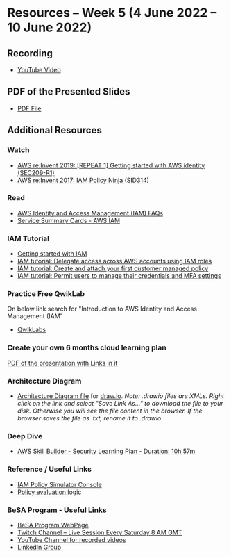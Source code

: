 # Resources – Week 5 (4 June 2022 – 10 June 2022)
## Recording
* [YouTube Video](https://youtu.be/TRQENU8wzUk)

## PDF of the Presented Slides
* [PDF File](https://github.com/become-a-solutions-architect/become-a-solutions-architect.github.io/blob/main/resources/Week%2005.pdf)

## Additional Resources 

### Watch
* [AWS re:Invent 2019: [REPEAT 1] Getting started with AWS identity (SEC209-R1)](https://www.youtube.com/watch?v=Zvz-qYYhvMk)
* [AWS re:Invent 2017: IAM Policy Ninja (SID314)](https://www.youtube.com/watch?v=aISWoPf_XNE)

### Read
* [AWS Identity and Access Management (IAM) FAQs](https://aws.amazon.com/iam/faqs/)
* [Service Summary Cards - AWS IAM](https://github.com/become-a-solutions-architect/become-a-solutions-architect.github.io/blob/main/resources/AWS%20IAM%20-%20Service%20Summary%20Card.pdf)

### IAM Tutorial 
* [Getting started with IAM](https://docs.aws.amazon.com/IAM/latest/UserGuide/getting-started.html)
* [IAM tutorial: Delegate access across AWS accounts using IAM roles](https://docs.aws.amazon.com/IAM/latest/UserGuide/tutorial_cross-account-with-roles.html)
* [IAM tutorial: Create and attach your first customer managed policy](https://docs.aws.amazon.com/IAM/latest/UserGuide/tutorial_managed-policies.html)
* [IAM tutorial: Permit users to manage their credentials and MFA settings](https://docs.aws.amazon.com/IAM/latest/UserGuide/tutorial_users-self-manage-mfa-and-creds.html)

### Practice Free QwikLab
On below link search for "Introduction to AWS Identity and Access Management (IAM"
* [QwikLabs](https://amazon.qwiklabs.com/catalog)

### Create your own 6 months cloud learning plan
[PDF of the presentation with Links in it](https://github.com/become-a-solutions-architect/become-a-solutions-architect.github.io/blob/main/resources/Week%2005%20-%20Create%20your%20own%206%20months%20cloud%20learning%20plan.pdf)

### Architecture Diagram
* <a href="https://raw.githubusercontent.com/become-a-solutions-architect/become-a-solutions-architect.github.io/main/resources/Week%2005.drawio?a=a" download>Architecture Diagram file</a> for [draw.io](https://draw.io/). *Note: .drawio files are XMLs. Right click on the link and select "Save Link As..." to download the file to your disk. Otherwise you will see the file content in the browser. If the browser saves the file as .txt, rename it to .drawio*
<!--- 
 * [Architecture diargram](https://github.com/become-a-solutions-architect/become-a-solutions-architect.github.io/raw/main/resources/Week%205%20Architecture%20Diagram.png) in image format >
-->

### Deep Dive
* [AWS Skill Builder - Security Learning Plan - Duration: 10h 57m](https://explore.skillbuilder.aws/learn/public/learning_plan/view/91/security-learning-plan)

### Reference / Useful Links
* [IAM Policy Simulator Console](https://policysim.aws.amazon.com/)
* [Policy evaluation logic](https://docs.aws.amazon.com/IAM/latest/UserGuide/reference_policies_evaluation-logic.html)

### BeSA Program - Useful Links
* [BeSA Program WebPage](https://become-a-solutions-architect.github.io/)
* [Twitch Channel – Live Session Every Saturday 8 AM GMT](https://www.twitch.tv/besaprogram)
* [YouTube Channel for recorded videos](https://www.youtube.com/channel/UCWWO3yt3b5R_LrWHReU0b-g)
* [LinkedIn Group](https://www.linkedin.com/groups/9179284/)
